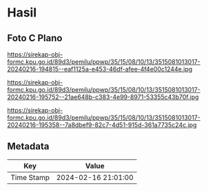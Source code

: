 # Hasil

## Foto C Plano

https://sirekap-obj-formc.kpu.go.id/89d3/pemilu/ppwp/35/15/08/10/13/3515081013017-20240216-194815--eaf1125a-e453-46df-afee-4f4e00c1244e.jpg

https://sirekap-obj-formc.kpu.go.id/89d3/pemilu/ppwp/35/15/08/10/13/3515081013017-20240216-195752--21ae648b-c383-4e99-8971-53355c43b70f.jpg

https://sirekap-obj-formc.kpu.go.id/89d3/pemilu/ppwp/35/15/08/10/13/3515081013017-20240216-195358--7a8dbef9-82c7-4d51-915d-361a7735c24c.jpg


## Metadata

| Key        | Value               |
| ---------- | ------------------- |
| Time Stamp | 2024-02-16 21:01:00 |



